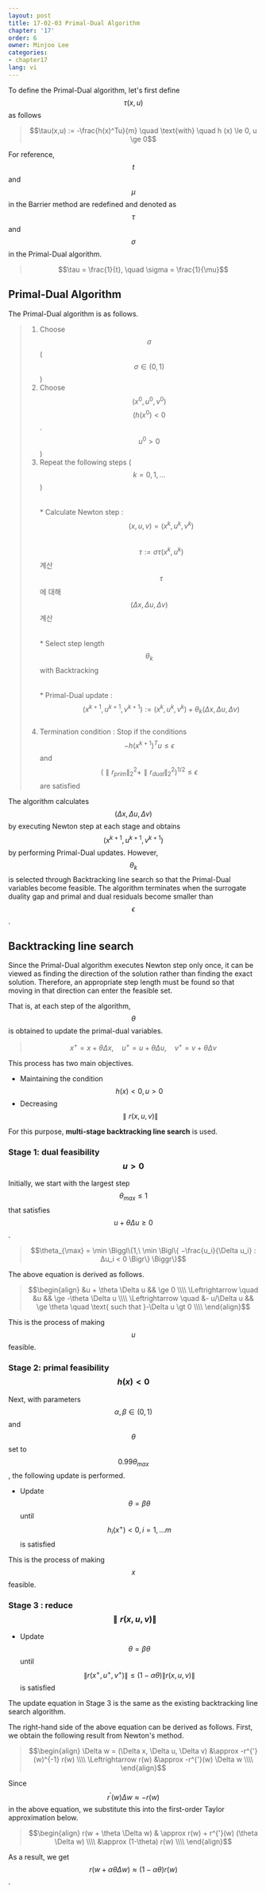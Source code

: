 ```yaml
---
layout: post
title: 17-02-03 Primal-Dual Algorithm
chapter: '17'
order: 6
owner: Minjoo Lee
categories:
- chapter17
lang: vi
---
```

To define the Primal-Dual algorithm, let's first define $$\tau(x,u)$$ as follows
> $$\tau(x,u) := -\frac{h(x)^Tu}{m} \quad \text{with} \quad h (x) \le 0, u \ge 0$$

For reference, $$t$$ and $$\mu$$ in the Barrier method are redefined and denoted as $$\tau$$ and $$\sigma$$ in the Primal-Dual algorithm.
> $$\tau = \frac{1}{t}, \quad \sigma = \frac{1}{\mu}$$

## Primal-Dual Algorithm 
The Primal-Dual algorithm is as follows.
> 1. Choose $$\sigma$$ ($$\sigma ∈ (0,1)$$)<br>
> 2. Choose $$(x^0,u^0,v^0)$$ $$(h(x^0) < 0$$. $$u^0 > 0$$)<br>
> 3. Repeat the following steps ($$k = 0,1,... $$)<br>
> $$\quad$$ * Calculate Newton step :<br>
> $$\qquad \quad (x,u,v) = (x^k,u^k,v^k)$$ <br>
> $$\qquad \quad \tau := \sigma \tau(x^k,u^k)$$ 계산<br>
> $$\qquad \quad \tau$$에 대해 $$(\Delta x,\Delta u,\Delta v)$$ 계산<br>
> $$\quad$$ * Select step length $$θ_k$$ with Backtracking<br>
> $$\quad$$ * Primal-Dual update :<br>
> $$\qquad \quad (x^{k+1},u^{k+1},v^{k+1}) := (x^k,u^k,v^k) + \theta_k(\Delta x,\Delta u,\Delta v)$$<br>
> 4. Termination condition : Stop if the conditions $$-h(x^{k+1})^Tu \le \epsilon$$ and $$(\parallel r_{prim} \parallel^2_2 + \parallel r_{dual} \parallel^2_2)^{1/2} \le \epsilon $$ are satisfied <br>

The algorithm calculates $$(\Delta x,\Delta u,\Delta v)$$ by executing Newton step at each stage and obtains $$(x^{k+1},u^{k+1},v^{k+1})$$ by performing Primal-Dual updates. However, $$\theta_k$$ is selected through Backtracking line search so that the Primal-Dual variables become feasible. The algorithm terminates when the surrogate duality gap and primal and dual residuals become smaller than $$\epsilon$$.


## Backtracking line search
Since the Primal-Dual algorithm executes Newton step only once, it can be viewed as finding the direction of the solution rather than finding the exact solution. Therefore, an appropriate step length must be found so that moving in that direction can enter the feasible set.

That is, at each step of the algorithm, $$θ$$ is obtained to update the primal-dual variables.

> $$x^+ = x + θ\Delta x, \quad  u^+ = u + θ\Delta u, \quad v^+ = v + θ\Delta v$$

This process has two main objectives.

* Maintaining the condition $$h(x) < 0, u > 0$$
* Decreasing $$\parallel r(x,u,v) \parallel$$

For this purpose, **multi-stage backtracking line search** is used.

### Stage 1: dual feasibility $$u \gt 0$$
Initially, we start with the largest step $$\theta_{max} \leq 1$$ that satisfies $$u + \theta \Delta u \geq 0$$. 

> $$\theta_{\max} = \min \Biggl\{1,\  \min \Bigl\{ −\frac{u_i}{\Delta u_i} : ∆u_i < 0 \Bigr\} \Biggr\}$$

The above equation is derived as follows.

> $$\begin{align}
&u + \theta \Delta u && \ge 0  \\\\
\Leftrightarrow \quad &u && \ge -\theta \Delta u \\\\
\Leftrightarrow \quad &- u/\Delta u && \ge \theta \quad  \text{ such that }-\Delta u \gt 0  \\\\
\end{align}$$

This is the process of making $$u$$ feasible.

### Stage 2: primal feasibility $$h(x) \lt 0$$
Next, with parameters $$\alpha, \beta \in (0,1)$$ and $$\theta$$ set to $$0.99\theta_{max}$$, the following update is performed.

* Update $$\theta = \beta\theta$$ until $$h_i(x^+) < 0, i = 1,...m$$ is satisfied <br>

This is the process of making $$x$$ feasible.

### Stage 3 : reduce $$\parallel r(x,u,v) \parallel$$
* Update $$\theta = \beta \theta$$ until $$\| r(x^+,u^+,v^+) \| \leq (1−\alpha \theta) \| r(x,u,v) \|$$ is satisfied 

The update equation in Stage 3 is the same as the existing backtracking line search algorithm.

The right-hand side of the above equation can be derived as follows. First, we obtain the following result from Newton's method.
> $$\begin{align}
\Delta w = (\Delta x, \Delta u, \Delta v) &\approx -r^{'}(w)^{-1} r(w) \\\\
\Leftrightarrow r(w)  &\approx  -r^{'}(w) \Delta w \\\\
\end{align}$$

Since $$r^{'}(w) \Delta w \approx -r(w)$$ in the above equation, we substitute this into the first-order Taylor approximation below.
> $$\begin{align}
r(w + \theta \Delta w) & \approx r(w) +  r^{'}(w) (\theta \Delta w) \\\\
&\approx (1-\theta) r(w) \\\\
\end{align}$$

As a result, we get $$r(w + \alpha \theta \Delta w) \approx (1-\alpha  \theta) r(w)$$.
